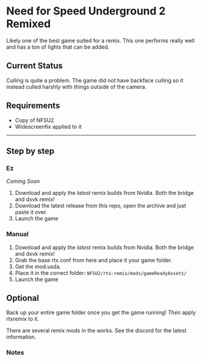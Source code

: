 # Need for Speed Underground 2 Remixed

<!-- Brief discription -->
Likely one of the best game suited for a remix. This one performs really well and has a ton of lights that can be added.

## Current Status

<!-- Describe how the game functions with the remix modificaitons. Is it wonky and barely playable or could one consider a full playthrough possible? Make sure to warn of any flashing lights! -->

Culling is quite a problem. The game did not have backface culling so it instead culled harshly with things outside of the camera.


## Requirements

<!-- Table of Requirements
| Program | Notes |
| - | - |
| XYZ | Foobar | -->

- Copy of NFSU2
- Widescreenfix applied to it

---

## Step by step

<!-- List out the steps required to get working. Make sure to refer to the specific game `folders` that each `file` or action takes place in. Refer to the repo as _this_ folder. -->


### Ez
_Coming Soon_
1. Download and apply the _latest_ remix builds from Nvidia. Both the bridge and dxvk remix!
2. Download the latest release from this repo, open the archive and just paste it over.
3. Launch the game

### Manual
1. Download and apply the _latest_ remix builds from Nvidia. Both the bridge and dxvk remix!
2. Grab the base rtx.conf from here and place it your game folder.
2. Get the mod.usda.
3. Place it in the correct folder: `NFSU2/rtx-remix/mods/gameReadyAssets/`
5. Launch the game

## Optional

<!-- Describe any optional programs or steps here. Commonly, it's adding an `asi` mod to the game requiring this brief discription:

Widescreen fix:
> This game has a Widescreenfix available! This greatly enhances the core game to improve compatiablity with modern systems and allows for easy window mode amoung other things. In order to use both RTXRemix and the Widescreenfix, rename `d3d9.dll` from the RTXRemix files to `d3d9.asi`. You can configure the Widescreenfix in the `scripts` folder.

Silentpatch:
> This game has a Silentpatch available! This greatly enhances the core game to improve compatiablity with modern systems and allows for easy window mode amoung other things. In order to use both RTXRemix and the Silentpatch, rename `d3d9.dll` from the RTXRemix files to `d3d9.asi`. You can configure Silentpatch in the `scripts` folder. -->

Back up your entire game folder once you get the game running! _Then_ apply rtxremix to it.

There are several remix mods in the works. See the discord for the latest information.

### Notes

<!-- List things things that don't fit anywhere else. --> 